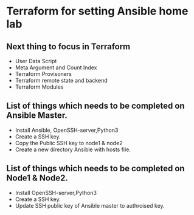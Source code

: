 # Terraform for setting Ansible home lab

## Next thing to focus in Terraform
- User Data Script
- Meta Argument and Count Index
- Terraform Provisoners
- Terraform remote state and backend
- Terraform Modules

## List of things which needs to be completed on Ansible Master.
- Install Ansible, OpenSSH-server,Python3
- Create a SSH key.
- Copy the Public SSH key to node1 & node2
- Create a new directory Ansible with hosts file.

## List of things which needs to be completed on Node1 & Node2.
- Install OpenSSH-server,Python3
- Create a SSH key.
- Update SSH public key of Ansible master to authroised key.
